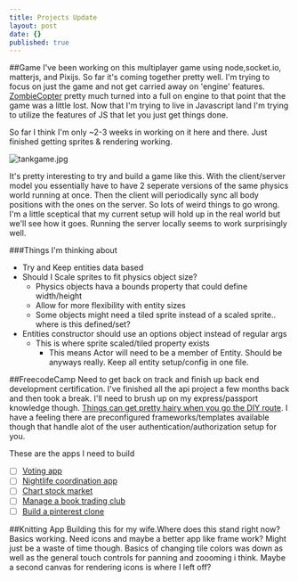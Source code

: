 ```yaml
---
title: Projects Update
layout: post
date: {}
published: true
---
```


##Game
I've been working on this multiplayer game using node,socket.io, matterjs, and Pixijs. So far it's coming together pretty well. I'm trying to focus on just the game and not get carried away on 'engine' features. [ZombieCopter]() pretty much turned into a full on engine to that point that the game was a little lost. Now that I'm trying to live in Javascript land I'm trying to utilize the features of JS that let you just get things done. 

So far I think I'm only ~2-3 weeks in working on it here and there. Just finished getting sprites & rendering working. 

![tankgame.jpg]({{site.baseurl}}/_drafts/tankgame.jpg)

It's pretty interesting to try and build a game like this. With the client/server model you essentially have to have 2 seperate versions of the same physics world running at once. Then the client will periodically sync all body positions with the ones on the server. So lots of weird things to go wrong. I'm a little sceptical that my current setup will hold up in the real world but we'll see how it goes. Running the server locally 
seems to work surprisingly well.

###Things I'm thinking about
- Try and Keep entities data based
- Should I Scale sprites to fit physics object size?
	- Physics objects hava a bounds property that could define width/height
    - Allow for more flexibility with entity sizes
    - Some objects might need a tiled sprite instead of a scaled sprite.. where is this defined/set?
- Entities constructor should use an options object instead of regular args
	- This is where sprite scaled/tiled property exists
    	- This means Actor will need to be a member of Entity. Should be anyways really. Keep all entity setup/config in one file.

##FreecodeCamp
Need to get back on track and finish up back end development certification. I've finished all the api project a few months back and then took a break. I'll need to brush up on my express/passport knowledge though. [Things can get pretty hairy when you go the DIY route](https://www.youtube.com/watch?v=yvviEA1pOXw). I have a feeling there are preconfigured frameworks/templates available though that handle alot of the user authentication/authorization setup for you.

These are the apps I need to build

- [ ] [Voting app](https://www.freecodecamp.com/challenges/build-a-voting-app)
- [ ] [Nightlife coordination app](https://www.freecodecamp.com/challenges/build-a-nightlife-coordination-app)
- [ ] [Chart stock market](https://www.freecodecamp.com/challenges/chart-the-stock-market)
- [ ] [Manage a book trading club](https://www.freecodecamp.com/challenges/manage-a-book-trading-club)
- [ ] [Build a pinterest clone](https://www.freecodecamp.com/challenges/build-a-pinterest-clone)

##Knitting App
Building this for my wife.Where does this stand right now? Basics working. Need icons and maybe a better app like frame work? Might just be a waste of time though. Basics of changing tile colors was down as well as the general touch controls for panning and zoooming i think. Maybe a second canvas for rendering icons is where I left off?
